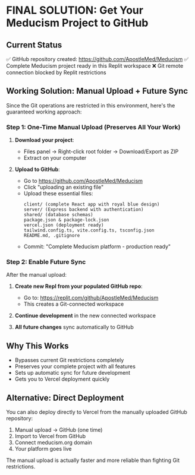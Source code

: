 # FINAL SOLUTION: Get Your Meducism Project to GitHub

## Current Status
✅ GitHub repository created: https://github.com/ApostleMed/Meducism
✅ Complete Meducism project ready in this Replit workspace
❌ Git remote connection blocked by Replit restrictions

## Working Solution: Manual Upload + Future Sync

Since the Git operations are restricted in this environment, here's the guaranteed working approach:

### Step 1: One-Time Manual Upload (Preserves All Your Work)
1. **Download your project**:
   - Files panel → Right-click root folder → Download/Export as ZIP
   - Extract on your computer

2. **Upload to GitHub**:
   - Go to https://github.com/ApostleMed/Meducism
   - Click "uploading an existing file" 
   - Upload these essential files:
     ```
     client/ (complete React app with royal blue design)
     server/ (Express backend with authentication)
     shared/ (database schemas)
     package.json & package-lock.json
     vercel.json (deployment ready)
     tailwind.config.ts, vite.config.ts, tsconfig.json
     README.md, .gitignore
     ```
   - Commit: "Complete Meducism platform - production ready"

### Step 2: Enable Future Sync
After the manual upload:
1. **Create new Repl from your populated GitHub repo**:
   - Go to: https://replit.com/github/ApostleMed/Meducism
   - This creates a Git-connected workspace

2. **Continue development** in the new connected workspace
3. **All future changes** sync automatically to GitHub

## Why This Works
- Bypasses current Git restrictions completely
- Preserves your complete project with all features
- Sets up automatic sync for future development
- Gets you to Vercel deployment quickly

## Alternative: Direct Deployment
You can also deploy directly to Vercel from the manually uploaded GitHub repository:
1. Manual upload → GitHub (one time)
2. Import to Vercel from GitHub
3. Connect meducism.org domain
4. Your platform goes live

The manual upload is actually faster and more reliable than fighting Git restrictions.